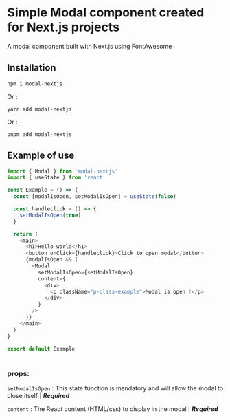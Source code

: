 # Simple Modal component created for Next.js projects

A modal component built with Next.js using FontAwesome

## Installation

```
npm i modal-nextjs
```

Or :

```
yarn add modal-nextjs
```

Or :

```
pnpm add modal-nextjs
```

## Example of use

```js
import { Modal } from 'modal-nextjs'
import { useState } from 'react'

const Example = () => {
  const [modalIsOpen, setModalIsOpen] = useState(false)

  const handleclick = () => {
    setModalIsOpen(true)
  }

  return (
    <main>
      <h1>Hello world</h1>
      <button onClick={handleclick}>Click to open modal</button>
      {modalIsOpen && (
        <Modal
          setModalIsOpen={setModalIsOpen}
          content={
            <div>
              <p className="p-class-example">Modal is open !</p>
            </div>
          }
        />
      )}
    </main>
  )
}

export default Example
```

#

### props:

`setModalIsOpen` : This state function is mandatory and will allow the modal to close itself | _**Required**_

`content` : The React content (HTML/css) to display in the modal
| _**Required**_
